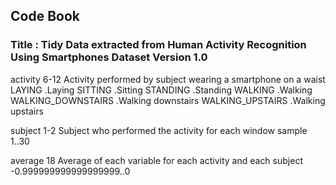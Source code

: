 ## Code Book

### Title : Tidy Data extracted from Human Activity Recognition Using Smartphones Dataset Version 1.0

activity    6-12
    Activity performed by subject wearing a smartphone on a waist
        LAYING              .Laying
        SITTING             .Sitting
        STANDING            .Standing
        WALKING             .Walking
        WALKING_DOWNSTAIRS  .Walking downstairs
        WALKING_UPSTAIRS    .Walking upstairs
        
subject     1-2
    Subject who performed the activity for each window sample
    1..30


average     18
    Average of each variable for each activity and each subject
    -0.999999999999999999..0